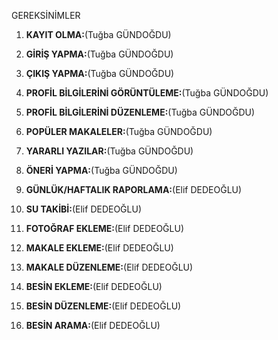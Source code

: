 GEREKSİNİMLER 

1. **KAYIT OLMA:**(Tuğba GÜNDOĞDU)

2. **GİRİŞ YAPMA:**(Tuğba GÜNDOĞDU)

3. **ÇIKIŞ YAPMA:**(Tuğba GÜNDOĞDU)

4. **PROFİL BİLGİLERİNİ GÖRÜNTÜLEME:**(Tuğba GÜNDOĞDU)

5. **PROFİL BİLGİLERİNİ DÜZENLEME:**(Tuğba GÜNDOĞDU)

6. **POPÜLER MAKALELER:**(Tuğba GÜNDOĞDU)

7. **YARARLI YAZILAR:**(Tuğba GÜNDOĞDU)

8. **ÖNERİ YAPMA:**(Tuğba GÜNDOĞDU)

9. **GÜNLÜK/HAFTALIK RAPORLAMA:**(Elif DEDEOĞLU)

10. **SU TAKİBİ:**(Elif DEDEOĞLU)


11. **FOTOĞRAF EKLEME:**(Elif DEDEOĞLU)


12. **MAKALE EKLEME:**(Elif DEDEOĞLU)


13. **MAKALE DÜZENLEME:**(Elif DEDEOĞLU)


14. **BESİN EKLEME:**(Elif DEDEOĞLU)


15. **BESİN DÜZENLEME:**(Elif DEDEOĞLU)
 

16. **BESİN ARAMA:**(Elif DEDEOĞLU)




